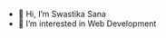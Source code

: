 - 👋 Hi, I’m Swastika Sana
- 👀 I’m interested in Web Development

<!---
SanaProjects/SanaProjects is a ✨ special ✨ repository because its `README.md` (this file) appears on your GitHub profile.
You can click the Preview link to take a look at your changes.
--->

